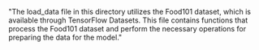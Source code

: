 "The load_data file in this directory utilizes the Food101 dataset, which is available through TensorFlow Datasets.
This file contains functions that process the Food101 dataset and perform the necessary operations for preparing the data for the model."
